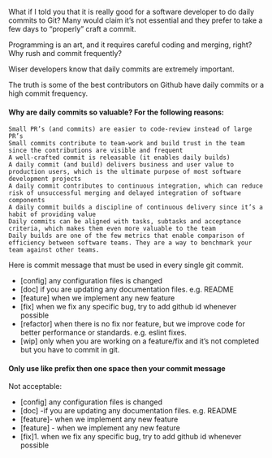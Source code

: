What if I told you that it is really good for a software developer to do daily commits to Git? Many would claim it’s not essential and they prefer to take a few days to “properly” craft a commit.

Programming is an art, and it requires careful coding and merging, right? Why rush and commit frequently?

Wiser developers know that daily commits are extremely important.

The truth is some of the best contributors on Github have daily commits or a high commit frequency.

#### Why are daily commits so valuable? For the following reasons:

    Small PR’s (and commits) are easier to code-review instead of large PR’s
    Small commits contribute to team-work and build trust in the team since the contributions are visible and frequent
    A well-crafted commit is releasable (it enables daily builds)
    A daily commit (and build) delivers business and user value to production users, which is the ultimate purpose of most software development projects
    A daily commit contributes to continuous integration, which can reduce risk of unsuccessful merging and delayed integration of software components
    A daily commit builds a discipline of continuous delivery since it’s a habit of providing value
    Daily commits can be aligned with tasks, subtasks and acceptance criteria, which makes them even more valuable to the team
    Daily builds are one of the few metrics that enable comparison of efficiency between software teams. They are a way to benchmark your team against other teams.


Here is commit message that must be used in every single git commit.

- [config]  any configuration files is changed
- [doc]  if you are updating any documentation files. e.g. README
- [feature]  when we implement any new feature
- [fix]  when we fix any specific bug, try to add github id whenever possible
- [refactor]  when there is no fix nor feature, but we improve code for better performance or standards. e.g. eslint fixes.
- [wip]  only when you are working on a feature/fix and it’s not completed but you have to commit in git.


#### Only use like prefix then one space then your commit message 
Not acceptable:
- [config] any configuration files is changed
- [doc] -if you are updating any documentation files. e.g. README
- [feature]- when we implement any new feature
- [feature] - when we implement any new feature
- [fix]1. when we fix any specific bug, try to add github id whenever possible
